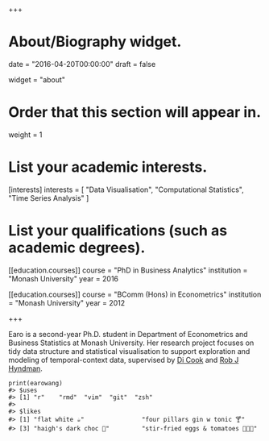 +++
# About/Biography widget.

date = "2016-04-20T00:00:00"
draft = false

widget = "about"

# Order that this section will appear in.
weight = 1

# List your academic interests.
[interests]
  interests = [
    "Data Visualisation",
    "Computational Statistics",
    "Time Series Analysis"
  ]

# List your qualifications (such as academic degrees).
[[education.courses]]
  course = "PhD in Business Analytics"
  institution = "Monash University"
  year = 2016

[[education.courses]]
  course = "BComm (Hons) in Econometrics"
  institution = "Monash University"
  year = 2012
 
+++

Earo is a second-year Ph.D. student in Department of Econometrics and Business Statistics at Monash University. Her research project focuses on tidy data structure and statistical visualisation to support exploration and modeling of temporal-context data, supervised by [Di Cook](http://dicook.github.io) and [Rob J Hyndman](http://robjhyndman.com).

```{r}
print(earowang)
#> $uses
#> [1] "r"    "rmd"  "vim"  "git"  "zsh"
#> 
#> $likes
#> [1] "flat white ☕️"                "four pillars gin w tonic 🍸"
#> [3] "haigh's dark choc 🍫"         "stir-fried eggs & tomatoes 🍳➕🍅"
```
